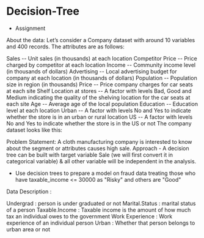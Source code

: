 # Decision-Tree

- Assignment

About the data: Let’s consider a Company dataset with around 10 variables and 400 records. The attributes are as follows:

Sales -- Unit sales (in thousands) at each location
Competitor Price -- Price charged by competitor at each location
Income -- Community income level (in thousands of dollars)
Advertising -- Local advertising budget for company at each location (in thousands of dollars)
Population -- Population size in region (in thousands)
Price -- Price company charges for car seats at each site
Shelf Location at stores -- A factor with levels Bad, Good and Medium indicating the quality of the shelving location for the car seats at each site
Age -- Average age of the local population
Education -- Education level at each location
Urban -- A factor with levels No and Yes to indicate whether the store is in an urban or rural location
US -- A factor with levels No and Yes to indicate whether the store is in the US or not
The company dataset looks like this:

Problem Statement: A cloth manufacturing company is interested to know about the segment or attributes causes high sale. Approach - A decision tree can be built with target variable Sale (we will first convert it in categorical variable) & all other variable will be independent in the analysis.

- Use decision trees to prepare a model on fraud data
treating those who have taxable_income <= 30000 as "Risky" and others are "Good"

Data Description :

Undergrad : person is under graduated or not
Marital.Status : marital status of a person
Taxable.Income : Taxable income is the amount of how much tax an individual owes to the government
Work Experience : Work experience of an individual person
Urban : Whether that person belongs to urban area or not
